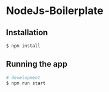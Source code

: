 # NodeJs-Boilerplate
## Installation

```bash
$ npm install
```

## Running the app

```bash
# development
$ npm run start

